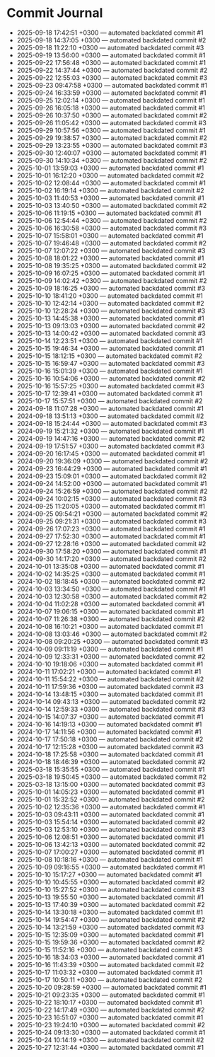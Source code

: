 # Commit Journal

- 2025-09-18 17:42:51 +0300 — automated backdated commit #1
- 2025-09-18 14:37:05 +0300 — automated backdated commit #2
- 2025-09-18 11:22:10 +0300 — automated backdated commit #3
- 2025-09-19 13:56:00 +0300 — automated backdated commit #1
- 2025-09-22 17:56:48 +0300 — automated backdated commit #1
- 2025-09-22 14:37:44 +0300 — automated backdated commit #2
- 2025-09-22 12:55:03 +0300 — automated backdated commit #3
- 2025-09-23 09:47:58 +0300 — automated backdated commit #1
- 2025-09-24 16:33:59 +0300 — automated backdated commit #1
- 2025-09-25 12:02:14 +0300 — automated backdated commit #1
- 2025-09-26 16:05:18 +0300 — automated backdated commit #1
- 2025-09-26 10:37:50 +0300 — automated backdated commit #2
- 2025-09-26 11:05:42 +0300 — automated backdated commit #3
- 2025-09-29 10:57:56 +0300 — automated backdated commit #1
- 2025-09-29 19:38:57 +0300 — automated backdated commit #2
- 2025-09-29 13:23:55 +0300 — automated backdated commit #3
- 2025-09-30 12:40:07 +0300 — automated backdated commit #1
- 2025-09-30 14:10:34 +0300 — automated backdated commit #2
- 2025-10-01 13:59:03 +0300 — automated backdated commit #1
- 2025-10-01 16:12:20 +0300 — automated backdated commit #2
- 2025-10-02 12:08:44 +0300 — automated backdated commit #1
- 2025-10-02 16:19:14 +0300 — automated backdated commit #2
- 2025-10-03 11:40:53 +0300 — automated backdated commit #1
- 2025-10-03 13:40:50 +0300 — automated backdated commit #2
- 2025-10-06 11:19:15 +0300 — automated backdated commit #1
- 2025-10-06 12:54:44 +0300 — automated backdated commit #2
- 2025-10-06 16:30:58 +0300 — automated backdated commit #3
- 2025-10-07 15:58:01 +0300 — automated backdated commit #1
- 2025-10-07 19:46:48 +0300 — automated backdated commit #2
- 2025-10-07 12:07:22 +0300 — automated backdated commit #3
- 2025-10-08 18:01:22 +0300 — automated backdated commit #1
- 2025-10-08 19:35:25 +0300 — automated backdated commit #2
- 2025-10-09 16:07:25 +0300 — automated backdated commit #1
- 2025-10-09 14:02:42 +0300 — automated backdated commit #2
- 2025-10-09 18:16:25 +0300 — automated backdated commit #3
- 2025-10-10 18:41:20 +0300 — automated backdated commit #1
- 2025-10-10 12:42:14 +0300 — automated backdated commit #2
- 2025-10-10 12:28:24 +0300 — automated backdated commit #3
- 2025-10-13 14:45:38 +0300 — automated backdated commit #1
- 2025-10-13 09:13:03 +0300 — automated backdated commit #2
- 2025-10-13 14:00:42 +0300 — automated backdated commit #3
- 2025-10-14 12:23:51 +0300 — automated backdated commit #1
- 2025-10-15 19:46:34 +0300 — automated backdated commit #1
- 2025-10-15 18:12:15 +0300 — automated backdated commit #2
- 2025-10-15 16:59:47 +0300 — automated backdated commit #3
- 2025-10-16 15:01:39 +0300 — automated backdated commit #1
- 2025-10-16 10:54:06 +0300 — automated backdated commit #2
- 2025-10-16 15:57:25 +0300 — automated backdated commit #3
- 2025-10-17 12:39:41 +0300 — automated backdated commit #1
- 2025-10-17 15:57:51 +0300 — automated backdated commit #2
- 2024-09-18 11:07:28 +0300 — automated backdated commit #1
- 2024-09-18 13:51:13 +0300 — automated backdated commit #2
- 2024-09-18 15:24:44 +0300 — automated backdated commit #3
- 2024-09-19 15:21:32 +0300 — automated backdated commit #1
- 2024-09-19 14:47:16 +0300 — automated backdated commit #2
- 2024-09-19 17:51:57 +0300 — automated backdated commit #3
- 2024-09-20 16:17:45 +0300 — automated backdated commit #1
- 2024-09-20 19:36:09 +0300 — automated backdated commit #2
- 2024-09-23 16:44:29 +0300 — automated backdated commit #1
- 2024-09-23 15:09:01 +0300 — automated backdated commit #2
- 2024-09-24 14:52:00 +0300 — automated backdated commit #1
- 2024-09-24 15:26:59 +0300 — automated backdated commit #2
- 2024-09-24 10:02:15 +0300 — automated backdated commit #3
- 2024-09-25 11:20:05 +0300 — automated backdated commit #1
- 2024-09-25 09:54:21 +0300 — automated backdated commit #2
- 2024-09-25 09:21:31 +0300 — automated backdated commit #3
- 2024-09-26 17:07:23 +0300 — automated backdated commit #1
- 2024-09-27 17:52:30 +0300 — automated backdated commit #1
- 2024-09-27 12:28:16 +0300 — automated backdated commit #2
- 2024-09-30 17:58:20 +0300 — automated backdated commit #1
- 2024-09-30 14:17:20 +0300 — automated backdated commit #2
- 2024-10-01 13:35:08 +0300 — automated backdated commit #1
- 2024-10-02 14:35:25 +0300 — automated backdated commit #1
- 2024-10-02 18:18:45 +0300 — automated backdated commit #2
- 2024-10-03 13:34:50 +0300 — automated backdated commit #1
- 2024-10-03 12:30:58 +0300 — automated backdated commit #2
- 2024-10-04 11:02:28 +0300 — automated backdated commit #1
- 2024-10-07 19:06:15 +0300 — automated backdated commit #1
- 2024-10-07 11:26:38 +0300 — automated backdated commit #2
- 2024-10-08 16:10:21 +0300 — automated backdated commit #1
- 2024-10-08 13:03:46 +0300 — automated backdated commit #2
- 2024-10-08 09:20:25 +0300 — automated backdated commit #3
- 2024-10-09 09:11:19 +0300 — automated backdated commit #1
- 2024-10-09 12:33:31 +0300 — automated backdated commit #2
- 2024-10-10 19:18:06 +0300 — automated backdated commit #1
- 2024-10-11 17:02:21 +0300 — automated backdated commit #1
- 2024-10-11 15:54:22 +0300 — automated backdated commit #2
- 2024-10-11 17:59:36 +0300 — automated backdated commit #3
- 2024-10-14 13:48:15 +0300 — automated backdated commit #1
- 2024-10-14 09:43:13 +0300 — automated backdated commit #2
- 2024-10-14 12:59:33 +0300 — automated backdated commit #3
- 2024-10-15 14:07:37 +0300 — automated backdated commit #1
- 2024-10-16 14:19:13 +0300 — automated backdated commit #1
- 2024-10-17 14:11:56 +0300 — automated backdated commit #1
- 2024-10-17 17:50:18 +0300 — automated backdated commit #2
- 2024-10-17 12:15:28 +0300 — automated backdated commit #3
- 2024-10-18 17:25:58 +0300 — automated backdated commit #1
- 2024-10-18 18:46:39 +0300 — automated backdated commit #2
- 2025-03-18 15:35:55 +0300 — automated backdated commit #1
- 2025-03-18 19:50:45 +0300 — automated backdated commit #2
- 2025-03-18 13:15:00 +0300 — automated backdated commit #3
- 2025-10-01 14:05:23 +0300 — automated backdated commit #1
- 2025-10-01 15:32:52 +0300 — automated backdated commit #2
- 2025-10-02 12:35:36 +0300 — automated backdated commit #1
- 2025-10-03 09:43:11 +0300 — automated backdated commit #1
- 2025-10-03 15:54:14 +0300 — automated backdated commit #2
- 2025-10-03 12:53:10 +0300 — automated backdated commit #3
- 2025-10-06 12:08:51 +0300 — automated backdated commit #1
- 2025-10-06 13:42:13 +0300 — automated backdated commit #2
- 2025-10-07 17:00:27 +0300 — automated backdated commit #1
- 2025-10-08 10:18:16 +0300 — automated backdated commit #1
- 2025-10-09 09:16:55 +0300 — automated backdated commit #1
- 2025-10-10 15:17:27 +0300 — automated backdated commit #1
- 2025-10-10 10:45:55 +0300 — automated backdated commit #2
- 2025-10-10 15:27:52 +0300 — automated backdated commit #3
- 2025-10-13 19:55:50 +0300 — automated backdated commit #1
- 2025-10-13 17:40:39 +0300 — automated backdated commit #2
- 2025-10-14 13:30:18 +0300 — automated backdated commit #1
- 2025-10-14 19:54:47 +0300 — automated backdated commit #2
- 2025-10-14 13:21:59 +0300 — automated backdated commit #3
- 2025-10-15 12:35:09 +0300 — automated backdated commit #1
- 2025-10-15 19:59:36 +0300 — automated backdated commit #2
- 2025-10-15 11:52:16 +0300 — automated backdated commit #3
- 2025-10-16 18:34:03 +0300 — automated backdated commit #1
- 2025-10-16 11:43:39 +0300 — automated backdated commit #2
- 2025-10-17 11:03:32 +0300 — automated backdated commit #1
- 2025-10-17 10:50:11 +0300 — automated backdated commit #2
- 2025-10-20 09:28:59 +0300 — automated backdated commit #1
- 2025-10-21 09:23:35 +0300 — automated backdated commit #1
- 2025-10-22 18:10:17 +0300 — automated backdated commit #1
- 2025-10-22 14:17:49 +0300 — automated backdated commit #2
- 2025-10-23 16:51:07 +0300 — automated backdated commit #1
- 2025-10-23 19:24:10 +0300 — automated backdated commit #2
- 2025-10-24 09:13:30 +0300 — automated backdated commit #1
- 2025-10-24 10:14:19 +0300 — automated backdated commit #2
- 2025-10-27 12:31:44 +0300 — automated backdated commit #1
